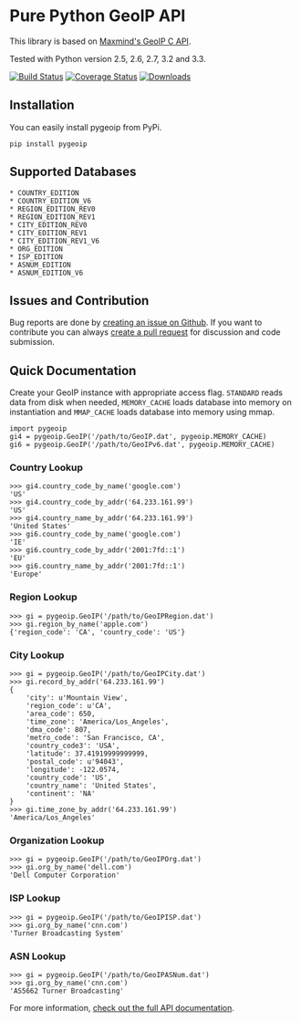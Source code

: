 # Pure Python GeoIP API #

This library is based on [Maxmind's GeoIP C API](https://github.com/maxmind/geoip-api-c).

Tested with Python version 2.5, 2.6, 2.7, 3.2 and 3.3.

[![Build Status](https://travis-ci.org/appliedsec/pygeoip.png)](https://travis-ci.org/appliedsec/pygeoip) [![Coverage Status](https://coveralls.io/repos/appliedsec/pygeoip/badge.png)](https://coveralls.io/r/appliedsec/pygeoip) [![Downloads](https://pypip.in/d/pygeoip/badge.png)](https://crate.io/packages/pygeoip)

## Installation ##

You can easily install pygeoip from PyPi.

    pip install pygeoip

## Supported Databases ##

    * COUNTRY_EDITION
    * COUNTRY_EDITION_V6
    * REGION_EDITION_REV0
    * REGION_EDITION_REV1
    * CITY_EDITION_REV0
    * CITY_EDITION_REV1
    * CITY_EDITION_REV1_V6
    * ORG_EDITION
    * ISP_EDITION
    * ASNUM_EDITION
    * ASNUM_EDITION_V6

## Issues and Contribution ##

Bug reports are done by [creating an issue on Github](https://github.com/appliedsec/pygeoip/issues). If you want to contribute you can always [create a pull request](https://github.com/appliedsec/pygeoip/pulls) for discussion and code submission.

## Quick Documentation ##

Create your GeoIP instance with appropriate access flag. `STANDARD` reads data from disk when needed, `MEMORY_CACHE` loads database into memory on instantiation and `MMAP_CACHE` loads database into memory using mmap.

    import pygeoip
    gi4 = pygeoip.GeoIP('/path/to/GeoIP.dat', pygeoip.MEMORY_CACHE)
    gi6 = pygeoip.GeoIP('/path/to/GeoIPv6.dat', pygeoip.MEMORY_CACHE)

### Country Lookup ###

    >>> gi4.country_code_by_name('google.com')
    'US'
    >>> gi4.country_code_by_addr('64.233.161.99')
    'US'
    >>> gi4.country_name_by_addr('64.233.161.99')
    'United States'
    >>> gi6.country_code_by_name('google.com')
    'IE'
    >>> gi6.country_code_by_addr('2001:7fd::1')
    'EU'
    >>> gi6.country_name_by_addr('2001:7fd::1')
    'Europe'

### Region Lookup ###

    >>> gi = pygeoip.GeoIP('/path/to/GeoIPRegion.dat')
    >>> gi.region_by_name('apple.com')
    {'region_code': 'CA', 'country_code': 'US'}

### City Lookup ###

    >>> gi = pygeoip.GeoIP('/path/to/GeoIPCity.dat')
    >>> gi.record_by_addr('64.233.161.99')
    {
        'city': u'Mountain View',
        'region_code': u'CA',
        'area_code': 650,
        'time_zone': 'America/Los_Angeles',
        'dma_code': 807,
        'metro_code': 'San Francisco, CA',
        'country_code3': 'USA',
        'latitude': 37.41919999999999,
        'postal_code': u'94043',
        'longitude': -122.0574,
        'country_code': 'US',
        'country_name': 'United States',
        'continent': 'NA'
    }
    >>> gi.time_zone_by_addr('64.233.161.99')
    'America/Los_Angeles'

### Organization Lookup ###

    >>> gi = pygeoip.GeoIP('/path/to/GeoIPOrg.dat')
    >>> gi.org_by_name('dell.com')
    'Dell Computer Corporation'

### ISP Lookup ###

    >>> gi = pygeoip.GeoIP('/path/to/GeoIPISP.dat')
    >>> gi.org_by_name('cnn.com')
    'Turner Broadcasting System'

### ASN Lookup ###

    >>> gi = pygeoip.GeoIP('/path/to/GeoIPASNum.dat')
    >>> gi.org_by_name('cnn.com')
    'AS5662 Turner Broadcasting'

For more information, [check out the full API documentation](http://packages.python.org/pygeoip).

